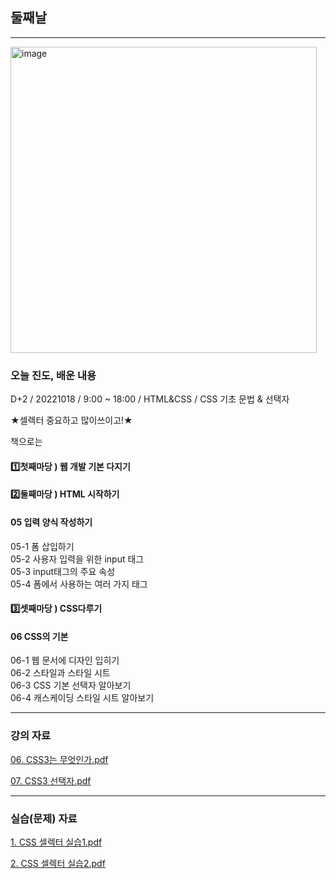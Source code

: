 ## 둘째날
   
 
 ---
 
<img width="490" alt="image" src="https://user-images.githubusercontent.com/113709273/196216167-b3c8f461-d299-4af1-92d6-fd0797f30ee8.png">

### 오늘 진도, 배운 내용
D+2 / 20221018 / 9:00 ~ 18:00 / HTML&CSS / CSS 기초 문법 & 선택자   

★셀렉터 중요하고 많이쓰이고!★

책으로는 
 
#### 1️⃣첫째마당 ) 웹 개발 기본 다지기   

#### 2️⃣둘째마당 ) HTML 시작하기   
  
#### 05 입력 양식 작성하기    
05-1 폼 삽입하기    
05-2 사용자 입력을 위한 input 태그     
05-3 input태그의 주요 속성   
05-4 폼에서 사용하는 여러 가지 태그   

#### 3️⃣셋째마당 ) CSS다루기   
  
#### 06 CSS의 기본    
06-1 웹 문서에 디자인 입히기    
06-2 스타일과 스타일 시트     
06-3 CSS 기본 선택자 알아보기   
06-4 캐스케이딩 스타일 시트 알아보기   




---

### 강의 자료

[06. CSS3는 무엇인가.pdf](https://github.com/taeheehi/SeSAC/files/9806577/06.CSS3.pdf)


[07. CSS3 선택자.pdf](https://github.com/taeheehi/SeSAC/files/9806578/07.CSS3.pdf)


---

### 실습(문제) 자료

[1. CSS 셀렉터 실습1.pdf](https://github.com/taeheehi/SeSAC/files/9835486/1.CSS.1.pdf)

[2. CSS 셀렉터 실습2.pdf](https://github.com/taeheehi/SeSAC/files/9835488/2.CSS.2.pdf)


